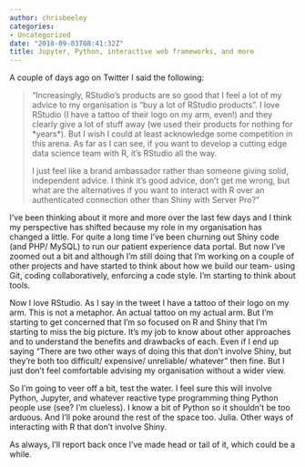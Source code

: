 ```yaml
---
author: chrisbeeley
categories:
- Uncategorized
date: "2018-09-03T08:41:32Z"
title: Jupyter, Python, interactive web frameworks, and more
---
```


A couple of days ago on Twitter I said the following:

> “Increasingly, RStudio’s products are so good that I feel a lot of my advice to my organisation is “buy a lot of RStudio products”. I love RStudio (I have a tattoo of their logo on my arm, even!) and they clearly give a lot of stuff away (we used their products for nothing for \*years\*). But I wish I could at least acknowledge some competition in this arena. As far as I can see, if you want to develop a cutting edge data science team with R, it’s RStudio all the way.
> 
> I just feel like a brand ambassador rather than someone giving solid, independent advice. I think it’s good advice, don’t get me wrong, but what are the alternatives if you want to interact with R over an authenticated connection other than Shiny with Server Pro?”

I’ve been thinking about it more and more over the last few days and I think my perspective has shifted because my role in my organisation has changed a little. For quite a long time I’ve been churning out Shiny code (and PHP/ MySQL) to run our patient experience data portal. But now I’ve zoomed out a bit and although I’m still doing that I’m working on a couple of other projects and have started to think about how we build our team- using Git, coding collaboratively, enforcing a code style. I’m starting to think about tools.

Now I love RStudio. As I say in the tweet I have a tattoo of their logo on my arm. This is not a metaphor. An actual tattoo on my actual arm. But I’m starting to get concerned that I’m so focused on R and Shiny that I’m starting to miss the big picture. It’s my job to know about other approaches and to understand the benefits and drawbacks of each. Even if I end up saying “There are two other ways of doing this that don’t involve Shiny, but they’re both too difficult/ expensive/ unreliable/ whatever” then fine. But I just don’t feel comfortable advising my organisation without a wider view.

So I’m going to veer off a bit, test the water. I feel sure this will involve Python, Jupyter, and whatever reactive type programming thing Python people use (see? I’m clueless). I know a bit of Python so it shouldn’t be too arduous. And I’ll poke around the rest of the space too. Julia. Other ways of interacting with R that don’t involve Shiny.

As always, I’ll report back once I’ve made head or tail of it, which could be a while.
